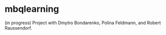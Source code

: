 # mbqlearning
 (in progress)
 Project with Dmytro Bondarenko, Polina Feldmann, and Robert Raussendorf.
